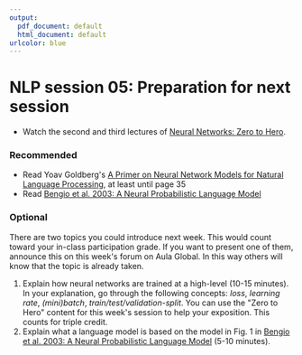 ```yaml
---
output:
  pdf_document: default
  html_document: default
urlcolor: blue
---
```

# NLP session 05: Preparation for next session
 * Watch the second and third lectures of [Neural Networks: Zero to Hero](https://karpathy.ai/zero-to-hero.html).
 
### Recommended

 * Read Yoav Goldberg's [A Primer on Neural Network Models for Natural Language Processing](https://arxiv.org/abs/1510.00726), at least until page 35
 * Read [Bengio et al. 2003: A Neural Probabilistic Language Model](https://www.jmlr.org/papers/volume3/bengio03a/bengio03a.pdf)

### Optional

There are two topics you could introduce next week. This would count toward your in-class participation grade. If you want to present one of them, announce this on this week's forum on Aula Global. In this way others will know that the topic is already taken. 

  1. Explain how neural networks are trained at a high-level (10-15 minutes). In your explanation, go through the following concepts: *loss*, *learning rate*, *(mini)batch*, *train/test/validation-split*. You can use the "Zero to Hero" content for this week's session to help your exposition. This counts for triple credit.
  2. Explain what a language model is based on the model in Fig. 1 in [Bengio et al. 2003: A Neural Probabilistic Language Model](https://www.jmlr.org/papers/volume3/bengio03a/bengio03a.pdf) (5-10 minutes).
   
